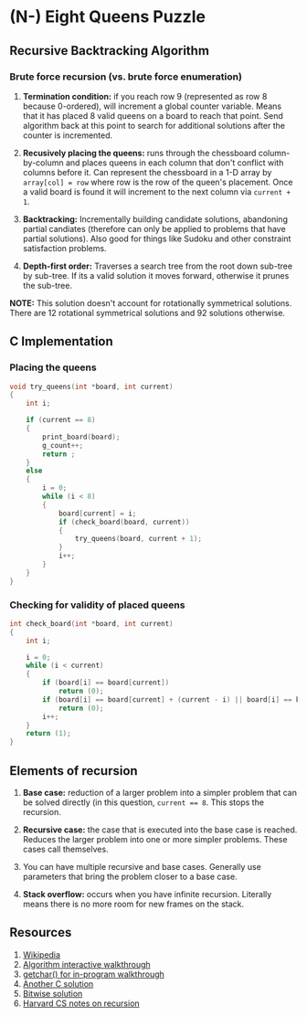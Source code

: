 # (N-) Eight Queens Puzzle

## Recursive Backtracking Algorithm

### Brute force recursion (vs. brute force enumeration)

1. **Termination condition:** if you reach row 9 (represented as row 8 because 0-ordered), will increment a global counter variable. Means that it has placed 8 valid queens on a board to reach that point. Send algorithm back at this point to search for additional solutions after the counter is incremented.

2. **Recusively placing the queens:** runs through the chessboard column-by-column and places queens in each column that don't conflict with columns before it. Can represent the chessboard in a 1-D array by ```array[col] = row``` where row is the row of the queen's placement. Once a valid board is found it will increment to the next column via ```current + 1```.

3. **Backtracking:** Incrementally building candidate solutions, abandoning partial candiates (therefore can only be applied to problems that have partial solutions). Also good for things like Sudoku and other constraint satisfaction problems.

4. **Depth-first order:** Traverses a search tree from the root down sub-tree by sub-tree. If its a valid solution it moves forward, otherwise it prunes the sub-tree.

**NOTE:** This solution doesn't account for rotationally symmetrical solutions. There are 12 rotational symmetrical solutions and 92 solutions otherwise.

## C Implementation

### Placing the queens
```c
void try_queens(int *board, int current)
{
	int i;

	if (current == 8)
	{
		print_board(board);
		g_count++;
		return ;
	}
	else
	{
		i = 0;
		while (i < 8)
		{	
			board[current] = i;
			if (check_board(board, current))
			{
				try_queens(board, current + 1);
			}
			i++;
		}
	}
}
```

### Checking for validity of placed queens
```c
int check_board(int *board, int current)
{
	int i;

	i = 0;
	while (i < current)
	{
		if (board[i] == board[current])
			return (0);
		if (board[i] == board[current] + (current - i) || board[i] == board[current] - (current - i))
			return (0);
		i++;
	}
	return (1);
}
```

## Elements of recursion

1. **Base case:** reduction of a larger problem into a simpler problem that can be solved directly (in this question, ```current == 8```. This stops the recursion.

2. **Recursive case:** the case that is executed into the base case is reached. Reduces the larger problem into one or more simpler problems. These cases call themselves.

3. You can have multiple recursive and base cases. Generally use parameters that bring the problem closer to a base case.

4. **Stack overflow:** occurs when you have infinite recursion. Literally means there is no more room for new frames on the stack.

## Resources

1. [Wikipedia](https://en.wikipedia.org/wiki/Eight_queens_puzzle)
2. [Algorithm interactive walkthrough](https://www.cs.usfca.edu/~galles/visualization/RecQueens.html)
3. [getchar() for in-program walkthrough](http://rabbit.eng.miami.edu/class/een218/getchar.html)
4. [Another C solution](http://www.ccodechamp.com/c-program-of-n-queens-problem-solution-using-backtracking/)
5. [Bitwise solution](http://www.ic-net.or.jp/home/takaken/e/queen/)
6. [Harvard CS notes on recursion](http://www.fas.harvard.edu/~cscie119/lectures/recursion.pdf)